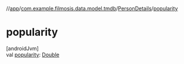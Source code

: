 //[app](../../../index.md)/[com.example.filmosis.data.model.tmdb](../index.md)/[PersonDetails](index.md)/[popularity](popularity.md)

# popularity

[androidJvm]\
val [popularity](popularity.md): [Double](https://kotlinlang.org/api/latest/jvm/stdlib/kotlin/-double/index.html)
